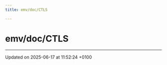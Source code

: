```yaml
---
title: emv/doc/CTLS

---
```


# emv/doc/CTLS








-------------------------------

Updated on 2025-06-17 at 11:52:24 +0100
